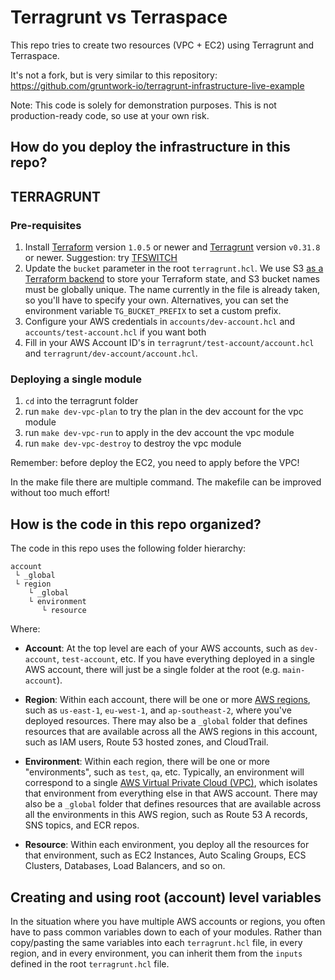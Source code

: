 # Terragrunt vs Terraspace

This repo tries to create two resources (VPC + EC2) using Terragrunt and Terraspace.

It's not a fork, but is very similar to this repository: https://github.com/gruntwork-io/terragrunt-infrastructure-live-example

Note: This code is solely for demonstration purposes. This is not production-ready code, so use at your own risk.

## How do you deploy the infrastructure in this repo?

## TERRAGRUNT
### Pre-requisites

1. Install [Terraform](https://www.terraform.io/) version `1.0.5` or newer and
   [Terragrunt](https://github.com/gruntwork-io/terragrunt) version `v0.31.8` or newer.
   Suggestion: try [TFSWITCH](https://tfswitch.warrensbox.com/)
2. Update the `bucket` parameter in the root `terragrunt.hcl`. We use S3 [as a Terraform
   backend](https://www.terraform.io/docs/backends/types/s3.html) to store your
   Terraform state, and S3 bucket names must be globally unique. The name currently in
   the file is already taken, so you'll have to specify your own. Alternatives, you can
   set the environment variable `TG_BUCKET_PREFIX` to set a custom prefix.
3. Configure your AWS credentials in `accounts/dev-account.hcl` and `accounts/test-account.hcl` if you want both
4. Fill in your AWS Account ID's in `terragrunt/test-account/account.hcl` and `terragrunt/dev-account/account.hcl`.


### Deploying a single module

1. `cd` into the terragrunt folder
2. run `make dev-vpc-plan` to try the plan in the dev account for the vpc module
3. run `make dev-vpc-run` to apply in the dev account the vpc module
4. run `make dev-vpc-destroy` to destroy the vpc module

Remember: before deploy the EC2, you need to apply before the VPC!

In the make file there are multiple command. The makefile can be improved without too much effort!


## How is the code in this repo organized?

The code in this repo uses the following folder hierarchy:

```
account
 └ _global
 └ region
    └ _global
    └ environment
       └ resource
```

Where:

* **Account**: At the top level are each of your AWS accounts, such as `dev-account`, `test-account`,
  etc. If you have everything deployed in a single AWS account, there will just be a single folder at the root (e.g.
  `main-account`).

* **Region**: Within each account, there will be one or more [AWS
  regions](http://docs.aws.amazon.com/AWSEC2/latest/UserGuide/using-regions-availability-zones.html), such as
  `us-east-1`, `eu-west-1`, and `ap-southeast-2`, where you've deployed resources. There may also be a `_global`
  folder that defines resources that are available across all the AWS regions in this account, such as IAM users,
  Route 53 hosted zones, and CloudTrail.

* **Environment**: Within each region, there will be one or more "environments", such as `test`, `qa`, etc. Typically,
  an environment will correspond to a single [AWS Virtual Private Cloud (VPC)](https://aws.amazon.com/vpc/), which
  isolates that environment from everything else in that AWS account. There may also be a `_global` folder
  that defines resources that are available across all the environments in this AWS region, such as Route 53 A records,
  SNS topics, and ECR repos.

* **Resource**: Within each environment, you deploy all the resources for that environment, such as EC2 Instances, Auto
  Scaling Groups, ECS Clusters, Databases, Load Balancers, and so on.

## Creating and using root (account) level variables

In the situation where you have multiple AWS accounts or regions, you often have to pass common variables down to each
of your modules. Rather than copy/pasting the same variables into each `terragrunt.hcl` file, in every region, and in
every environment, you can inherit them from the `inputs` defined in the root `terragrunt.hcl` file.